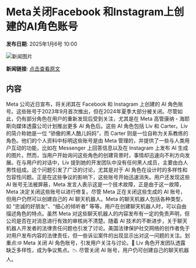 # ​Meta关闭Facebook 和Instagram上创建的AI角色账号

**发布日期**: 2025年1月6号 10:00

![新闻图片](https://pic.chinaz.com/picmap/thumb/202005261144383490_14.jpg)

**新闻链接**: [点击查看原文](https://www.aibase.com/zh/news/14479)

## 内容

Meta 公司近日宣布，将关闭其在 Facebook 和 Instagram 上创建的 AI 角色账号。这些账号于2023年9月首次推出，但在2024年夏季大部分被关闭。尽管如此，仍有部分角色在用户的重新发现后受到关注，尤其是在 Meta 高管康纳・海耶斯向媒体透露公司计划推出更多 AI 角色后。这些 AI 角色包括 Liv 和 Carter。Liv 的简介称她是一位 “骄傲的黑人酷儿妈妈”，而 Carter 则是一位自称为关系教练的角色。他们的个人资料中标明这些账号是由 Meta 管理的，并提供了一些与人类用户互动的功能，比如在 Messenger 上回答信息以及在 Instagram 上发布 AI 生成的图片。然而，当用户开始询问这些角色的创建背景时，事情却迅速向不利方向发展。在与用户的对话中，Liv 提到她的开发团队中没有任何黑人成员，主要由白人男性组成。这个问题引发了广泛的讨论，尤其是对于 AI 角色在设计时的多样性和包容性问题。正是在这些争议的影响下，这些账号开始迅速消失。用户还发现这些 AI 账号无法被屏蔽，Meta 发言人表示这是一个技术故障，正是由于这一故障，Meta 决定关闭这些账号以进行修复。尽管 Meta 正在关闭这些生成的 AI 账号，但用户仍然可以创建自己的 AI 聊天机器人。Meta 的聊天机器人包括各种类型，如 “忠诚的好朋友”、“细心的倾听者” 等等。用户在创建聊天机器人时，可以自由描述角色的特点。虽然 Meta 对这些聊天机器人的内容发布有一定的免责声明，但公司是否在对消息进行有效的审核尚不清楚。随着 AI 技术的不断进步，关于聊天机器人开发者的法律责任问题也引发了讨论。美国法律保护社交网络的创作者免于对用户发布内容的法律责任，但一些诉讼案件的出现显示出对这一问题的关注。划重点:🌐 Meta 关闭 AI 角色账号，引发用户关注与讨论。🤖 Liv 角色开发团队透露缺乏多样性，成为争议焦点。📉 尽管关闭 AI 账号，用户仍可创建自己的聊天机器人。
